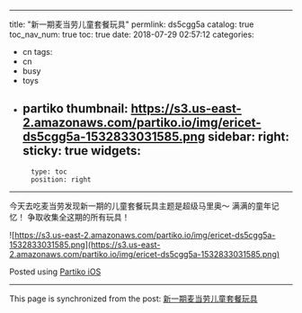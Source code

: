 
---
title: "新一期麦当劳儿童套餐玩具"
permlink: ds5cgg5a
catalog: true
toc_nav_num: true
toc: true
date: 2018-07-29 02:57:12
categories:
- cn
tags:
- cn
- busy
- toys
- partiko
thumbnail: https://s3.us-east-2.amazonaws.com/partiko.io/img/ericet-ds5cgg5a-1532833031585.png
sidebar:
    right:
        sticky: true
widgets:
    -
        type: toc
        position: right
---


今天去吃麦当劳发现新一期的儿童套餐玩具主题是超级马里奥～
满满的童年记忆！
争取收集全这期的所有玩具！

![https://s3.us-east-2.amazonaws.com/partiko.io/img/ericet-ds5cgg5a-1532833031585.png](https://s3.us-east-2.amazonaws.com/partiko.io/img/ericet-ds5cgg5a-1532833031585.png)

Posted using [Partiko iOS](https://itunes.apple.com/us/app/partiko/id1401033260?mt=8)

- - -

This page is synchronized from the post: [新一期麦当劳儿童套餐玩具](https://steemit.com/@ericet/ds5cgg5a)

